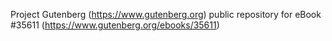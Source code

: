 Project Gutenberg (https://www.gutenberg.org) public repository for eBook #35611 (https://www.gutenberg.org/ebooks/35611)

